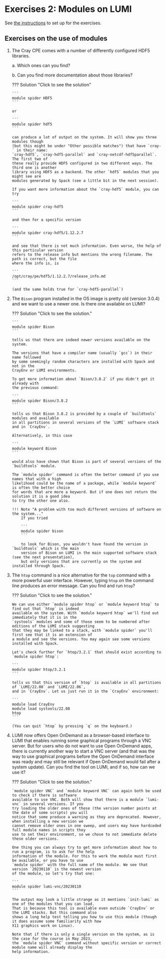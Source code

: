 # Exercises 2: Modules on LUMI

See [the instructions](index.md#setting-up-for-the-exercises)
to set up for the exercises.

## Exercises on the use of modules

1.  The Cray CPE comes with a number of differently configured HDF5 libraries.

    a.  Which ones can you find?

    b.  Can you find more documentation about those libraries?

    ??? Solution "Click to see the solution"
        
        ```
        module spider HDF5
        ```

        or 

        ```
        module spider hdf5
        ```

        can produce a lot of output on the system. It will show you three modules though 
        (but this might be under "Other possible matches") that have `cray-` in their name:
        `cray-hdf5`, `cray-hdf5-parallel` and `cray-netcdf-hdf5parallel`. The first two of
        these really provide HDF5 configured in two different ways. The third one is another
        library using HDF5 as a backend. The other `hdf5` modules that you might see are
        modules generated by Spack (see a little bit in the next session).

        If you want more information about the `cray-hdf5` module, you can try

        ```
        module spider cray-hdf5
        ```

        and then for a specific version

        ```
        module spider cray-hdf5/1.12.2.7
        ```

        and see that there is not much information. Even worse, the help of this particular version
        refers to the release info but mentions the wrong filename. The path is correct, but the file
        where the info is, is

        ```
        /opt/cray/pe/hdf5/1.12.2.7/release_info.md
        ```

        (and the same holds true for `cray-hdf5-parallel`)


2.  The `Bison` program installed in the OS image is pretty old (version 3.0.4) and
    we want to use a newer one. Is there one available on LUMI?

    ??? Solution "Click to see the solution."

        ```
        module spider Bison
        ```

        tells us that there are indeed newer versions available on the system. 

        The versions that have a compiler name (usually `gcc`) in their name followed
        by some seemingly random characters are installed with Spack and not in the
        CrayEnv or LUMI environments.

        To get more information about `Bison/3.8.2` if you didn't get it already with
        the previous command: 

        ```
        module spider Bison/3.8.2
        ```

        tells us that Bison 3.8.2 is provided by a couple of `buildtools` modules and available
        in all partitions in several versions of the `LUMI` software stack and in `CrayEnv`.

        Alternatively, in this case

        ```
        module keyword Bison
        ```

        would also have shown that Bison is part of several versions of the `buildtools` module.

        The `module spider` command is often the better command if you use names that with a high 
        likelihood could be the name of a package, while `module keyword` is often the better choice
        for words that are more a keyword. But if one does not return the solution it is a good idea 
        to try the other one also.

        !!! Note "A problem with too much different versions of software on the system..."
            If you tried 

            ```
            module spider bison
            ```

            to look for Bison, you wouldn't have found the version in `buildtools` which is the main 
            version of Bison on LUMI in the main supported software stack (see the next presentation),
            but only versions that are currently on the system and installed through Spack.

3.  The `htop` command is a nice alternative for the `top` command with a more powerful user interface.
    However, typing `htop` on the command line produces an error message. Can you find and run `htop`?

    ??? Solution "Click to see the solution."

        We can use either `module spider htop` or `module keyword htop` to find out that `htop` is indeed
        available on the system. With `module keyword htop` we'll find out immediately that it is in the 
        `systools` modules and some of those seem to be numbered after editions of the LUMI stack suggesting
        that they may be linked to a stack, with `module spider` you'll first see that it is an extension of
        a module and see the versions. You may again see some versions installed with Spack.

        Let's check further for `htop/3.2.1` that should exist according to `module spider htop`:

        ```
        module spider htop/3.2.1
        ```

        tells us that this version of `htop` is available in all partitions of `LUMI/22.08` and `LUMI/22.06`,
        and in `CrayEnv`. Let us just run it in the `CrayEnv` environment:

        ```
        module load CrayEnv
        module load systools/22.08
        htop
        ```

        (You can quit `htop` by pressing `q` on the keyboard.)

4.  LUMI now offers Open OnDemand as a browser-based interface to LUMI that enables
    running some graphical programs through a VNC server. 
    But for users who do not want to use Open OnDemand apps, there is currently another
    way to start a VNC server (and that was the way to use graphical programs before 
    the Open OnDemand interface was ready and may still be relevant if Open OnDemand
    would fail after a system update).
    Can you find the tool on LUMI, and if so, how can we use it?

    ??? Solution "Click to see the solution."

        `module spider VNC` and `module keyword VNC` can again both be used to check if there is software
        available to use VNC. Both will show that there is a module `lumi-vnc` in several versions. If you 
        try loading the older ones of these (the version number points at the date of some scripts) you will
        notice that some produce a warning as they are deprecated. However, when installing a new version we 
        cannot remove older ones in one sweep, and users may have hardcoded full module names in scripts they
        use to set their environment, so we chose to not immediate delete these older versions.

        One thing you can always try to get more information about how to run a program, is to ask for the help
        information of the module. For this to work the module must first be available, or you have to use 
        `module spider` with the full name of the module. We see that version `20230110` is the newest version
        of the module, so let's try that one:

        ```
        module spider lumi-vnc/20230110
        ```

        The output may look a little strange as it mentions `init-lumi` as one of the modules that you can load.
        That is because this tool is available even outside `CrayEnv` or the LUMI stacks. But this command also
        shows a long help test telling you how to use this module (though it does assume some familiarity with how
        X11 graphics work on Linux).

        Note that if there is only a single version on the system, as is the case for the course in May 2023,
        the `module spider VNC` command without specific version or correct module name will already display the
        help information.
